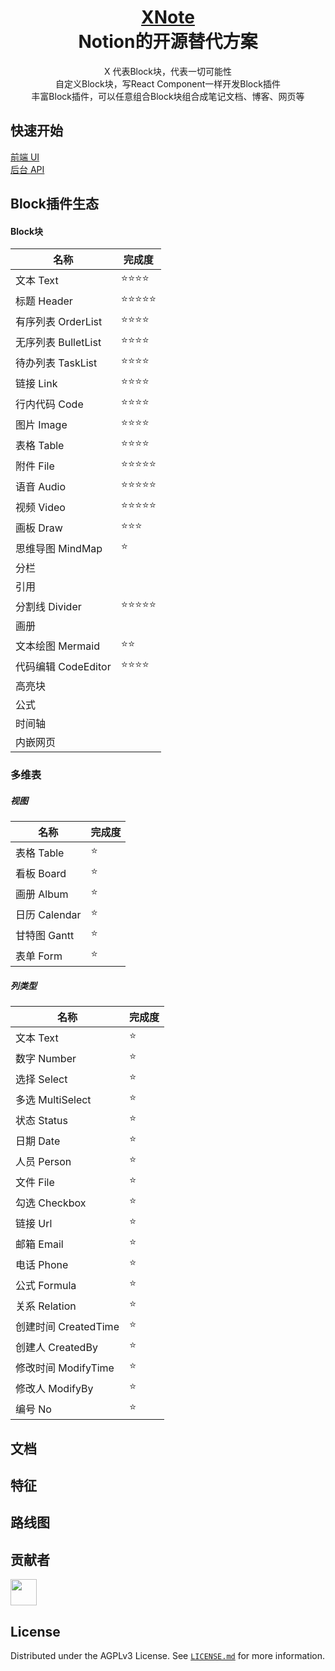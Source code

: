 <div align="center">

<h1 style="border-bottom: none">
    <b><a href="https://affine.pro">XNote</a></b><br />
    Notion的开源替代方案
    <br>
</h1>

<p>
    X 代表Block块，代表一切可能性<br />
    自定义Block块，写React Component一样开发Block插件<br />
    丰富Block插件，可以任意组合Block块组合成笔记文档、博客、网页等<br />
</p>

</div>

## 快速开始

[前端 UI](ui/README.md)                            
[后台 API](api/README.md)   
                        

## Block插件生态

#### Block块

| 名称                          |          完成度               |
| ----------------------------- | -----------------------------|
| 文本          Text            |  ⭐⭐⭐⭐                  |
| 标题          Header          |  ⭐⭐⭐⭐⭐                |
| 有序列表      OrderList       |  ⭐⭐⭐⭐                   |
| 无序列表 BulletList           |  ⭐⭐⭐⭐                   |
| 待办列表 TaskList             |  ⭐⭐⭐⭐                   |
| 链接 Link                     |  ⭐⭐⭐⭐                   |
| 行内代码 Code                  | ⭐⭐⭐⭐                   |
| 图片 Image                    |  ⭐⭐⭐⭐                   |
| 表格 Table                    |  ⭐⭐⭐⭐                   |
| 附件 File                     |  ⭐⭐⭐⭐⭐                 |
| 语音 Audio                    |  ⭐⭐⭐⭐⭐                 |
| 视频 Video                    |  ⭐⭐⭐⭐⭐                 |
| 画板 Draw                     |  ⭐⭐⭐                      |
| 思维导图 MindMap              |   ⭐                          |
| 分栏                          |                               |
| 引用                          |                               |
| 分割线 Divider                |  ⭐⭐⭐⭐⭐                 |
| 画册                          |                               |
| 文本绘图 Mermaid               |  ⭐⭐                        |
| 代码编辑 CodeEditor            |  ⭐⭐⭐⭐                   |
| 高亮块                         |                               |
| 公式                           |                               |
| 时间轴                         |                               |
| 内嵌网页                       |                               |

### 多维表
##### 视图
| 名称                          |          完成度               |
| ----------------------------- | -----------------------------|
| 表格   Table                  |  ⭐                |
| 看板   Board                  |  ⭐                |
| 画册   Album                  |  ⭐                |
| 日历   Calendar               |  ⭐                |
| 甘特图 Gantt                  |  ⭐                |
| 表单   Form                   |  ⭐                |

##### 列类型
| 名称                          |          完成度               |
| ----------------------------- | -----------------------------|
| 文本    Text                  |  ⭐                |
| 数字    Number                |  ⭐                |
| 选择    Select                |  ⭐                |
| 多选    MultiSelect           |  ⭐                |
| 状态    Status                |  ⭐                |
| 日期    Date                  |  ⭐                |
| 人员    Person                |  ⭐                |
| 文件    File                  |  ⭐                |
| 勾选    Checkbox              |  ⭐                |
| 链接    Url                   |  ⭐                |
| 邮箱    Email                 |  ⭐                |
| 电话    Phone                 |  ⭐                |
| 公式    Formula               |  ⭐                |
| 关系    Relation              |  ⭐                |
| 创建时间 CreatedTime           |  ⭐                |
| 创建人   CreatedBy             |  ⭐                |
| 修改时间 ModifyTime            |  ⭐                |
| 修改人   ModifyBy              |  ⭐                |
| 编号    No                     |  ⭐                |


## 文档

## 特征


## 路线图

## 贡献者

<img width="42" height="42" src="https://avatars.githubusercontent.com/u/22490279?v=4" />

## License

Distributed under the AGPLv3 License. See [`LICENSE.md`](LICENSE) for more information.